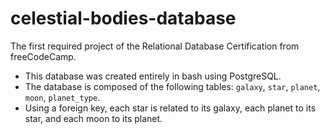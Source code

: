 # celestial-bodies-database
The first required project of the Relational Database Certification from freeCodeCamp.
- This database was created entirely in bash using PostgreSQL. 
- The database is composed of the following tables: `galaxy`, `star`, `planet`, `moon`, `planet_type`.
- Using a foreign key, each star is related to its galaxy, each planet to its star, and each moon to its planet.

